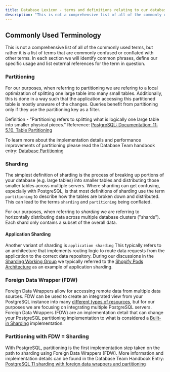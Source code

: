 ```yaml
---
title: Database Lexicon - terms and definitions relating to our database
description: "This is not a comprehensive list of all of the commonly used terms, but rather it is a list of terms that are commonly confused or conflated with other terms.  In each section we will identify common phrases, define our specific usage and list external references for the term in question."
---
```


## Commonly Used Terminology

This is not a comprehensive list of all of the commonly used terms, but rather it is a list of terms that are commonly confused or conflated with other terms.  In each section we will identify common phrases, define our specific usage and list external references for the term in question.

### Partitioning

For our purposes, when referring to partitioning we are refering to a local optimization of splitting one large table into many small tables.  Additionally, this is done in a way such that the application accessing this partitioned table is mostly unaware of the changes. Queries benefit from partitioning only if they use the partitioning key as a filter.

Definition - "Partitioning refers to splitting what is logically one large table into smaller physical pieces." Reference: [PostgreSQL: Documentation: 11: 5.10. Table Partitioning](https://www.postgresql.org/docs/11/ddl-partitioning.html)

To learn more about the implementation details and performance improvements of partitioning please read the Database Team handbook entry: [Database Partitioning](/handbook/engineering/infrastructure/core-platform/data_stores/database/doc/partitioning.html)

### Sharding

The simplest definition of sharding is the process of breaking up portions of your database (e.g. large tables) into smaller tables and distributing those smaller tables across multiple servers.  Where sharding can get confusing, especially with PostgreSQL, is that most definitions of sharding use the term `partitioning` to describe how the tables are broken down and distributed.  This can lead to the terms `sharding` and `partitioning` being conflated.

For our purposes, when referring to *sharding* we are referring to horizontally distributing data across multiple database clusters ("shards"). Each shard only contains a subset of the overall data.

#### Application Sharding

Another variant of sharding is `application sharding`  This typically refers to an architecture that implements routing logic to route data requests from the application to the correct data repository.  During our discussions in the [Sharding Working Group](/company/team/structure/working-groups/sharding) we typically referred to the [Shopify Pods Architecture](https://engineering.shopify.com/blogs/engineering/a-pods-architecture-to-allow-shopify-to-scale) as an example of application sharding.

### Foreign Data Wrapper (FDW)

Foreign Data Wrappers allow for accessing remote data from multiple data sources. FDW can be used to create an integrated view from your PostgreSQL instance into many [different types of resources](https://wiki.postgresql.org/wiki/Foreign_data_wrappers), but for our purposes we are focusing on integrating multiple PostgreSQL servers.  Foreign Data Wrappers (FDW) are an implementation detail that can change your PostgreSQL partitioning implementation to what is considered a [Built-in Sharding](https://wiki.postgresql.org/wiki/Built-in_Sharding) implementation.

### Partitioning with FDW = Sharding

With PostgreSQL, partitioning is the first implementation step taken on the path to sharding using Foreign Data Wrappers (FDW).  More information and implementation details can be found in the Database Team Handbook Entry: [PostgreSQL 11 sharding with foreign data wrappers and partitioning](/handbook/engineering/infrastructure/core-platform/data_stores/database/doc/fdw-sharding.html)
